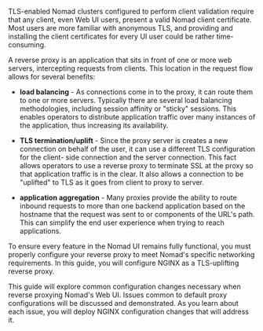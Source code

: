 <style type="text/css">
.alert { position: relative; padding: .75rem 1.25rem; margin-bottom: 1rem; border: 1px solid transparent; border-radius: .25rem; }
.alert-dark    { color: #1b1e21; background-color: #d6d8d9; border-color: #c6c8ca; }
.alert-primary { color: #004085; background-color: #cce5ff; border-color: #b8daff; }
.alert-info    { color: #0c5460; background-color: #d1ecf1; border-color: #bee5eb; }
.alert-warning { color: #856404; background-color: #fff3cd; border-color: #ffeeba; }
.alert-danger  { color: #721c24; background-color: #f8d7da; border-color: #f5c6cb; }
.noselect {
  -webkit-touch-callout: none; /* iOS Safari */
    -webkit-user-select: none; /* Safari */
     -khtml-user-select: none; /* Konqueror HTML */
       -moz-user-select: none; /* Old versions of Firefox */
        -ms-user-select: none; /* Internet Explorer/Edge */
            user-select: none; /* Non-prefixed version, currently
                                  supported by Chrome, Opera and Firefox */
}
</style>

TLS-enabled Nomad clusters configured to perform client validation require that
any client, even Web UI users, present a valid Nomad client certificate. Most
users are more familiar with anonymous TLS, and providing and installing the
client certificates for every UI user could be rather time-consuming.

A reverse proxy is an application that sits in front of one or more web servers,
intercepting requests from clients. This location in the request flow allows for
several benefits:

- **load balancing** - As connections come in to the proxy, it can route them to
  one or more servers. Typically there are several load balancing methodologies,
  including session affinity or "sticky" sessions. This enables operators to
  distribute application traffic over many instances of the application, thus
  increasing its availability.

- **TLS termination/uplift** - Since the proxy server is creates a new
  connection on behalf of the user, it can use a different TLS configuration for
  the client- side connection and the server connection. This fact allows
  operators to use a reverse proxy to terminate SSL at the proxy so that
  application traffic is in the clear. It also allows a connection to be
  "uplifted" to TLS as it goes from client to proxy to server.

- **application aggregation** - Many proxies provide the ability to route
  inbound requests to more than one backend application based on the hostname
  that the request was sent to or components of the URL's path. This can
  simplify the end user experience when trying to reach applications.

To ensure every feature in the Nomad UI remains fully functional, you must
properly configure your reverse proxy to meet Nomad's specific networking
requirements. In this guide, you will configure NGINX as a TLS-uplifting reverse
proxy.

This guide will explore common configuration changes necessary when reverse
proxying Nomad's Web UI. Issues common to default proxy configurations will be
discussed and demonstrated. As you learn about each issue, you will deploy NGINX
configuration changes that will address it.
